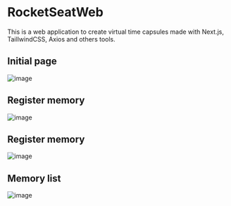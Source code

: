 # RocketSeatWeb
This is a web application to create virtual time capsules made with Next.js, TaillwindCSS, Axios and others tools.

## Initial page
![image](https://github.com/ViniciusCestarii/RocketSeatWeb/assets/124843824/fc769e86-033a-42e4-948d-a00c2dd53497)

## Register memory
![image](https://github.com/ViniciusCestarii/RocketSeatWeb/assets/124843824/509cc1be-56e7-43ae-b546-8a7c7dabe072)

## Register memory
![image](https://github.com/ViniciusCestarii/RocketSeatWeb/assets/124843824/3ed356d5-a065-423d-aec3-84eef29dd2dd)

## Memory list
![image](https://github.com/ViniciusCestarii/RocketSeatWeb/assets/124843824/17b82cd9-897e-469e-aa5d-de0fcc886bf0)

